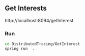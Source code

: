 Get Interests
-------------

http://localhost:8094/getInterest


### Run 

```bash
cd DistributedTracing/GetInterest
spring run  .
```

